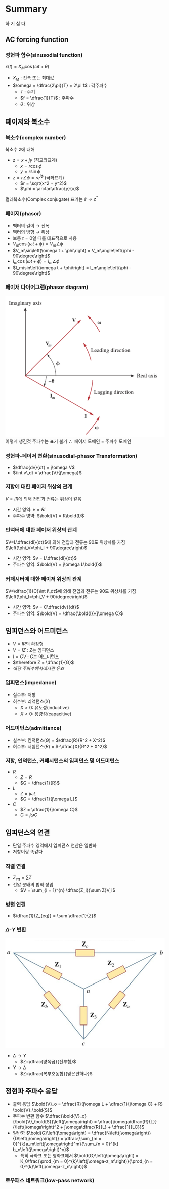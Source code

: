 # Summary

하 기 싫 다

## AC forcing function

### 정현파 함수(sinusodial function)

$x\left(t\right) = X_M \cos\left(\omega t + \theta\right)$

- $X_M$ : 진폭 또는 최대값
- $\omega = \dfrac{2\pi}{T} = 2\pi f$ : 각주파수
  - $T$ : 주기
  - $f = \dfrac{1}{T}$ : 주파수
  - $\theta$ : 위상

## 페이저와 복소수

### 복소수(complex number)

복소수 $z$에 대해

- $z = x + jy$ (직교좌표계)
  - $x = r \cos\phi$
  - $y = r \sin\phi$
- $z = r\angle\phi = re^{j\phi}$ (극좌표계)
  - $r = \sqrt{x^2 + y^2}$
  - $\phi = \arctan\dfrac{y}{x}$

켤레복소수(Complex conjugate) 표기는 $\bar{z} \rightarrow z^*$

### 페이저(phasor)

- 벡터의 길이 $\rightarrow$ 진폭
- 벡터의 방향 $\rightarrow$ 위상
- 보통 $t = 0$일 때를 대표적으로 사용
- $V_m\cos\left(\omega t + \phi\right) = V_m\angle\phi$
- $V_m\sin\left(\omega t + \phi\right) = V_m\angle\left(\phi - 90\degree\right)$
- $I_m\cos\left(\omega t + \phi\right) = I_m\angle\phi$
- $I_m\sin\left(\omega t + \phi\right) = I_m\angle\left(\phi - 90\degree\right)$

### 페이저 다이어그램(phasor diagram)

![페이저 다이어그램](image.png)
이렇게 생긴것
주파수는 표기 불가
$\therefore$ 페이저 도메인 $=$ 주파수 도메인

### 정현파-페이저 변환(sinusodial-phasor Transformation)

- $\dfrac{dv}{dt} = j\omega V$
- $\int v\,dt = \dfrac{V}{j\omega}$

### 저항에 대한 페이저 위상의 관계

$V=IR$에 의해 전압과 전류는 위상이 같음

- 시간 영역: $v = Ri$
- 주파수 영역: $\bold{V} = R\bold{I}$

### 인덕터에 대한 페이저 위상의 관계

$V=L\dfrac{di}{dt}$에 의해 전압과 전류는 90도 위상차를 가짐 $\left(\phi_V=\phi_I + 90\degree\right)$

- 시간 영역: $v = L\dfrac{di}{dt}$
- 주파수 영역: $\bold{V} = j\omega L\bold{I}$

### 커패시터에 대한 페이저 위상의 관계

$V=\dfrac{1}{C}\int i\,dt$에 의해 전압과 전류는 90도 위상차를 가짐 $\left(\phi_I=\phi_V + 90\degree\right)$

- 시간 영역: $v = C\dfrac{dv}{dt}$
- 주파수 영역: $\bold{V} = \dfrac{\bold{I}}{j\omega C}$

## 임피던스와 어드미턴스

- $V=IR$의 확장형
- $V=IZ$ : $Z$는 임피던스
- $I=GV$ : $G$는 어드미턴스
- $\therefore Z = \dfrac{1}{G}$
- _해당 주파수에서에서만 유효_

### 임피던스(impedance)

- 실수부: 저항
- 허수부: 리액턴스($X$)
  - $X > 0$: 유도성(inductive)
  - $X < 0$: 용량성(capacitive)

### 어드미턴스(admittance)

- 실수부: 컨덕턴스($G$) = $\dfrac{R}{R^2 + X^2}$
- 허수부: 서셉턴스($B$) = $-\dfrac{X}{R^2 + X^2}$

### 저항, 인덕턴스, 커패시턴스의 임피던스 및 어드미턴스

- $R$
  - $Z = R$
  - $G = \dfrac{1}{R}$
- $L$
  - $Z = j\omega L$
  - $G = \dfrac{1}{j\omega L}$
- $C$
  - $Z = \dfrac{1}{j\omega C}$
  - $G = j\omega C$

## 임피던스의 연결

- 단일 주파수 영역에서 임피던스 연산은 일반화
- 저항이랑 똑같다

### 직렬 연결

- $Z_{eq} = \sum Z$
- 전압 분배의 법칙 성립
  - $V = \sum_{i = 1}^{n} \dfrac{Z_i}{\sum Z}V_i$

### 병렬 연결

- $\dfrac{1}{Z_{eq}} = \sum \dfrac{1}{Z}$

### $\Delta$-$Y$ 변환

![델타-와이 변환 사진](image-1.png)

- $\Delta\rightarrow Y$
  - $Z=\dfrac{양쪽곱}{전부합}$
- $Y\rightarrow\Delta$
  - $Z=\dfrac{복부호동합}{맞은편하나}$

## 정현파 주파수 응답

- 출력 응답 $\bold{V}_o = \dfrac{R}{j\omega L + \dfrac{1}{j\omega C} + R} \bold{V}_\bold{S}$
- 주파수 변환 함수 $\dfrac{\bold{V}_o}{\bold{V}_\bold{S}}\left(j\omega\right) = \dfrac{j\omega\dfrac{R}{L}}{\left(j\omega\right)^2 + j\omega\dfrac{R}{L} + \dfrac{1}{LC}}$
- 일반화 $\bold{G}\left(j\omega\right) = \dfrac{N\left(j\omega\right)}{D\left(j\omega\right)} = \dfrac{\sum_{m = 0}^{k}a_m\left(j\omega\right)^m}{\sum_{n = 0}^{k} b_n\left(j\omega\right)^n}$
  - 특히 극좌표 또는 영좌표에서
  $\bold{G}\left(j\omega\right) = K_0\frac{\prod_{m = 0}^{k}\left(j\omega-z_m\right)}{\prod_{n = 0}^{k}\left(j\omega-z_n\right)}$

### 로우패스 네트워크(low-pass network)

